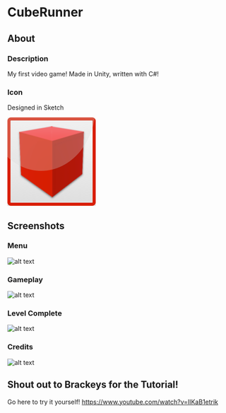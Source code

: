 # CubeRunner

## About
### Description
My first video game! Made in Unity, written with C#!

### Icon
Designed in Sketch

![alt text](https://raw.githubusercontent.com/davidleemichelson/CubeRunner/master/Assets/Icon.png)

## Screenshots
### Menu
![alt text](https://i.imgur.com/8Rk76mG.png)

### Gameplay
![alt text](https://i.imgur.com/wzrYHFX.png)

### Level Complete
![alt text](https://i.imgur.com/1k6fV4U.png)

### Credits
![alt text](https://i.imgur.com/aJuM8GW.png)

## Shout out to Brackeys for the Tutorial!
Go here to try it yourself! https://www.youtube.com/watch?v=IlKaB1etrik
